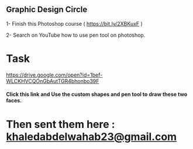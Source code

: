 ## Graphic Design Circle

1- Finish this Photoshop course ( https://bit.ly/2XBKuxF )

2- Search on YouTube how to use pen tool on photoshop.

# Task
https://drive.google.com/open?id=1bef-WLCKHVCQOnGbAutTGR4bhonbo39F
#### Click this link and Use the custom shapes and pen tool to draw these two faces.
# Then sent them here : khaledabdelwahab23@gmail.com
